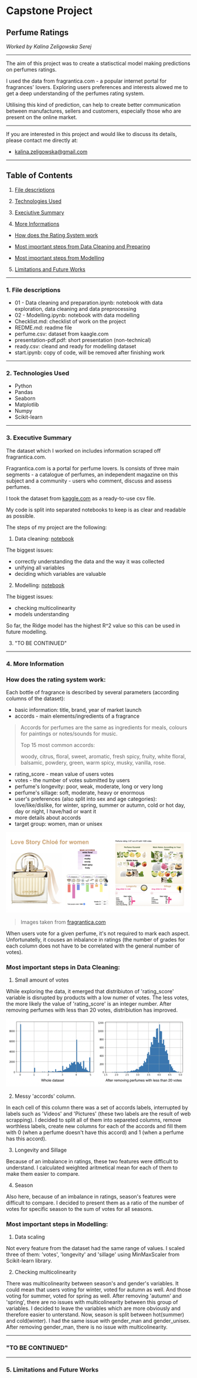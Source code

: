 # Capstone Project

## Perfume Ratings

*Worked by Kalina Zeligowska Serej*

***

The aim of this project was to create a statisctical model making predictions on perfumes ratings.

I used the data from fragrantica.com - a popular internet portal for fragrances' lovers. Exploring users preferences and interests alowed me to get a deep understanding of the perfumes rating system.

Utilising this kind of prediction, can help to create better communication between manufactures, sellers and customers, especially those who are present on the online market.

***

If you are interested in this project and would like to discuss its details, please contact me directly at:
* [kalina.zeligowska@gmail.com]()

*** 

## Table of Contents

1. <a href="https://github.com/kalina-kalina/perfumes_ratings#1-file-descriptions" target="_blank">File descriptions</a>

2. <a href="https://github.com/kalina-kalina/perfumes_ratings#2-technologies-used" target="_blank">Technologies Used</a>

3. <a href="https://github.com/kalina-kalina/perfumes_ratings#3-executive-summary" target="_blank">Execiutive Summary</a>

4. <a href="https://github.com/kalina-kalina/perfumes_ratings#4-more-information" target="_blank">More Informations</a>

* <a href="https://github.com/kalina-kalina/perfumes_ratings#how-does-the-rating-system-work" target="_blank">How does the Rating System work</a>

* <a href="https://github.com/kalina-kalina/perfumes_ratings#most-important-steps-in-data-cleaning" target="_blank">Most important steps from Data Cleaning and Preparing</a>

* <a href="https://github.com/kalina-kalina/perfumes_ratings#most-important-steps-in-modelling" target="_blank">Most important steps from Modelling</a>

5. <a href="https://github.com/kalina-kalina/perfumes_ratings#5-limitations-and-future-works" target="_blank">Limitations and Future Works</a>

***

### 1. File descriptions

* 01 - Data cleaning and preparation.ipynb: notebook with data exploration, data cleaning and data preprocessing
* 02 - Modelling.ipynb: notebook with data modelling
* Checklist.md: checklist of work on the project
* REDME.md: readme file
* perfume.csv: dataset from kaagle.com
* presentation-pdf.pdf: short presentation (non-technical)
* ready.csv: cleand and ready for modelling dataset
* start.ipynb: copy of code, will be removed after finishing work

***

### 2. Technologies Used

* Python
* Pandas
* Seaborn
* Matplotlib
* Numpy
* Scikit-learn

***

### 3. Executive Summary


The dataset which I worked on includes information scraped off fragrantica.com.

Fragrantica.com is a portal for perfume lovers. Is consists of three main segments - a catalogue of perfumes, an independent magazine on this subject and a community - users who comment, discuss and assess perfumes.

I took the dataset from <a href="https://www.kaggle.com/sagikeren88/fragrances-and-perfumes" target="_blank">kaggle.com</a> as a ready-to-use csv file.

My code is split into separated notebooks to keep is as clear and readable as possible.

The steps of my project are the following:

1. Data cleaning: <a href="https://github.com/kalina-kalina/perfumes_ratings/blob/master/01%20-%20Data%20cleaning%20and%20preparation.ipynb" target="_blank">notebook</a>

The biggest issues:
* correctly understanding the data and the way it was collected
* unifying all variables
* deciding which variables are valuable

2. Modelling: <a href="https://github.com/kalina-kalina/perfumes_ratings/blob/master/02%20-%20Modelling.ipynb" target="_blank">notebook</a>

The biggest issues:
* checking multicolinearity
* models understanding 

So far, the Ridge model has the highest R^2 value so this can be used in future modelling.


3. "TO BE CONTINUED"

*** 

### 4. More Information

### How does the rating system work:

Each bottle of fragrance is described by several parameters (according columns of the dataset):
* basic information: title, brand, year of market launch
* accords - main elements/ingredients of a fragrance

> Accords for perfumes are the same as ingredients for meals, colours for paintings or notes/sounds for music. 
>
> Top 15 most common accords: 
>
> woody, citrus, floral, sweet, aromatic, fresh spicy, fruity, white floral, balsamic, powdery, green, warm spicy, musky, vanilla, rose.

* rating_score - mean value of users votes
* votes - the number of votes submitted by users
* perfume's longevity: poor, weak, moderate, long or very long
* perfume's sillage: soft, moderate, heavy or enormous
* user's preferences (also split into sex and age categories): love/like/dislike, for winter, spring, summer or autumn, cold or hot day, day or night, I have/had or want it
* more details about accords
* target group: women, man or unisex 

![](figures/from_web.png)

> Images taken from [fragrantica.com](https://www.fragrantica.com/perfume/Chlo-/Love-Story-26227.htmll)

When users vote for a given perfume, it's not required to mark each aspect. Unfortunatelly, it couses an inbalance in ratings (the number of grades for each column does not have to be correlated with the general number of votes).


### Most important steps in Data Cleaning:

1. Small amount of votes

While exploring the data, it emerged that distribiuton of 'rating_score' variable is disrupted by products with a
low numer of votes. The less votes, the more likely the value of 'rating_score' is an integer number. After removing perfumes with less than 20 votes, distribiution has improved.

![](figures/distribution.png)

2. Messy 'accords' column. 

In each cell of this column there was a set of accords labels, interrupted by labels such as 'Videos' and 'Pictures' (these two labels are the result of web scrapping). I decided to split all of them into separeted columns, remove worthless labels, create new columns for each of the accords and fill them with 0 (when a perfume doesn't have this accord) and 1 (when a perfume has this accord).

3. Longevity and Sillage

Because of an imbalance in ratings, these two features were difficult to understand. I calculated weighted aritmetical mean for each of them to make them easier to compare.

4. Season

Also here, because of an imbalance in ratings, season's features were difficult to compare. I decided to present them as a ratio of the number of votes for specific season to the sum of votes for all seasons.

### Most important steps in Modelling:

1. Data scaling

Not every feature from the dataset had the same range of values. I scaled three of them: 'votes', 'longevity' and 'sillage' using MinMaxScaler from Scikit-learn library. 

2. Checking multicolinearity

There was multicolinearity between season's and gender's variables. It could mean that users voting for winter, voted for autumn as well. And those voting for summer, voted for spring as well. After removing 'autumn' and 'spring', there are no issues with multicolinearity between this group of variables. I decided to leave the variables which are more obviously and therefore easier to unterstand. Now, season is split between hot(summer) and cold(winter).
I had the same issue with gender_man and gender_unisex. After removing gender_man, there is no issue with multicolinearity.

***

### "TO BE CONTINUED"

***

### 5. Limitations and Future Works





